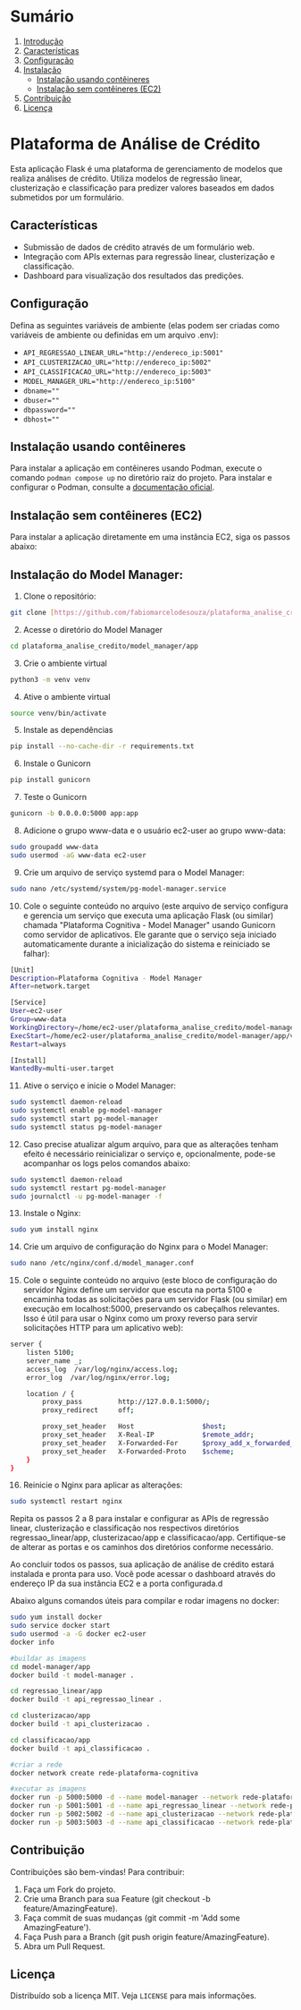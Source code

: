 # Sumário

1. [Introdução](#Plataforma-de-Análise-de-Crédito)
2. [Características](#características)
3. [Configuração](#configuração)
4. [Instalação](#instalação)
    - [Instalação usando contêineres](#instalação-usando-contêineres)
    - [Instalação sem contêineres (EC2)](#instalação-sem-contêineres-ec2)
5. [Contribuição](#contribuição)
6. [Licença](#licença)

# Plataforma de Análise de Crédito

Esta aplicação Flask é uma plataforma de gerenciamento de modelos que realiza análises de crédito. Utiliza modelos de regressão linear, clusterização e classificação para predizer valores baseados em dados submetidos por um formulário.

## Características

- Submissão de dados de crédito através de um formulário web.
- Integração com APIs externas para regressão linear, clusterização e classificação.
- Dashboard para visualização dos resultados das predições.

## Configuração

Defina as seguintes variáveis de ambiente (elas podem ser criadas como variáveis de ambiente ou definidas em um arquivo .env):

- `API_REGRESSAO_LINEAR_URL="http://endereco_ip:5001"`
- `API_CLUSTERIZACAO_URL="http://endereco_ip:5002"`
- `API_CLASSIFICACAO_URL="http://endereco_ip:5003"`
- `MODEL_MANAGER_URL="http://endereco_ip:5100"`
- `dbname=""`
- `dbuser=""`
- `dbpassword=""`
- `dbhost=""`

## Instalação usando contêineres

Para instalar a aplicação em contêineres usando Podman, execute o comando `podman compose up` no diretório raiz do projeto. Para instalar e configurar o Podman, consulte a [documentação oficial](https://podman.io/docs/installation).

## Instalação sem contêineres (EC2)

Para instalar a aplicação diretamente em uma instância EC2, siga os passos abaixo:

## Instalação do Model Manager:
1. Clone o repositório:
```bash
git clone [https://github.com/fabiomarcelodesouza/plataforma_analise_credito](https://github.com/scudellerlemos/-DS-Credit-analysis-platform)
```

2. Acesse o diretório do Model Manager
```bash
cd plataforma_analise_credito/model_manager/app
```

3. Crie o ambiente virtual
```bash
python3 -m venv venv
```

4. Ative o ambiente virtual
```bash
source venv/bin/activate
```

5. Instale as dependências
```bash
pip install --no-cache-dir -r requirements.txt
```

6. Instale o Gunicorn
```bash
pip install gunicorn
```

7. Teste o Gunicorn
```bash
gunicorn -b 0.0.0.0:5000 app:app
```

8. Adicione o grupo www-data e o usuário ec2-user ao grupo www-data:
```bash
sudo groupadd www-data
sudo usermod -aG www-data ec2-user
```

9. Crie um arquivo de serviço systemd para o Model Manager:
```bash
sudo nano /etc/systemd/system/pg-model-manager.service
```

10. Cole o seguinte conteúdo no arquivo (este arquivo de serviço configura e gerencia um serviço que executa uma aplicação Flask (ou similar) chamada "Plataforma Cognitiva - Model Manager" usando Gunicorn como servidor de aplicativos. Ele garante que o serviço seja iniciado automaticamente durante a inicialização do sistema e reiniciado se falhar):
```bash
[Unit]
Description=Plataforma Cognitiva - Model Manager
After=network.target

[Service]
User=ec2-user
Group=www-data
WorkingDirectory=/home/ec2-user/plataforma_analise_credito/model-manager/app
ExecStart=/home/ec2-user/plataforma_analise_credito/model-manager/app/venv/bin/gunicorn -b localhost:5000 app:app
Restart=always

[Install]
WantedBy=multi-user.target
```

11. Ative o serviço e inicie o Model Manager:
```bash
sudo systemctl daemon-reload
sudo systemctl enable pg-model-manager
sudo systemctl start pg-model-manager
sudo systemctl status pg-model-manager
```

12. Caso precise atualizar algum arquivo, para que as alterações tenham efeito é necessário reinicializar o serviço e, opcionalmente, pode-se acompanhar os logs pelos comandos abaixo:
```bash
sudo systemctl daemon-reload
sudo systemctl restart pg-model-manager
sudo journalctl -u pg-model-manager -f
```

13. Instale o Nginx:
```bash
sudo yum install nginx
```

14. Crie um arquivo de configuração do Nginx para o Model Manager:
```bash
sudo nano /etc/nginx/conf.d/model_manager.conf
```

15. Cole o seguinte conteúdo no arquivo (este bloco de configuração do servidor Nginx define um servidor que escuta na porta 5100 e encaminha todas as solicitações para um servidor Flask (ou similar) em execução em localhost:5000, preservando os cabeçalhos relevantes. Isso é útil para usar o Nginx como um proxy reverso para servir solicitações HTTP para um aplicativo web):
```bash
server {
    listen 5100;
    server_name _;
    access_log  /var/log/nginx/access.log;
    error_log  /var/log/nginx/error.log;

    location / {
        proxy_pass         http://127.0.0.1:5000/;
        proxy_redirect     off;

        proxy_set_header   Host                 $host;
        proxy_set_header   X-Real-IP            $remote_addr;
        proxy_set_header   X-Forwarded-For      $proxy_add_x_forwarded_for;
        proxy_set_header   X-Forwarded-Proto    $scheme;
    }
}
```

16. Reinicie o Nginx para aplicar as alterações:
```bash
sudo systemctl restart nginx
```

Repita os passos 2 a 8 para instalar e configurar as APIs de regressão linear, clusterização e classificação nos respectivos diretórios regressao_linear/app, clusterizacao/app e classificacao/app. Certifique-se de alterar as portas e os caminhos dos diretórios conforme necessário.

Ao concluir todos os passos, sua aplicação de análise de crédito estará instalada e pronta para uso. Você pode acessar o dashboard através do endereço IP da sua instância EC2 e a porta configurada.d

Abaixo alguns comandos úteis para compilar e rodar imagens no docker:
```bash
sudo yum install docker
sudo service docker start
sudo usermod -a -G docker ec2-user
docker info

#buildar as imagens
cd model-manager/app
docker build -t model-manager .

cd regressao_linear/app
docker build -t api_regressao_linear .

cd clusterizacao/app
docker build -t api_clusterizacao .

cd classificacao/app
docker build -t api_classificacao .

#criar a rede
docker network create rede-plataforma-cognitiva

#xecutar as imagens
docker run -p 5000:5000 -d --name model-manager --network rede-plataforma-cognitiva --rm model-manager
docker run -p 5001:5001 -d --name api_regressao_linear --network rede-plataforma-cognitiva --rm api_regressao_linear
docker run -p 5002:5002 -d --name api_clusterizacao --network rede-plataforma-cognitiva --rm api_clusterizacao
docker run -p 5003:5003 -d --name api_classificacao --network rede-plataforma-cognitiva --rm api_classificacao
```

## Contribuição
Contribuições são bem-vindas! Para contribuir:

1. Faça um Fork do projeto.
2. Crie uma Branch para sua Feature (git checkout -b feature/AmazingFeature).
3. Faça commit de suas mudanças (git commit -m 'Add some AmazingFeature').
4. Faça Push para a Branch (git push origin feature/AmazingFeature).
5. Abra um Pull Request.

## Licença
Distribuído sob a licença MIT. Veja `LICENSE` para mais informações.

